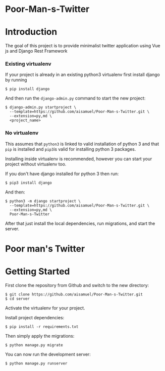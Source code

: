 # Poor-Man-s-Twitter

# Introduction

The goal of this project is to provide minimalist twitter application using Vue js and Django Rest Framework

### Existing virtualenv

If your project is already in an existing python3 virtualenv first install django by running

    $ pip install django
    
And then run the `django-admin.py` command to start the new project:

    $ django-admin.py startproject \
      --template=https://github.com/aisamuel/Poor-Man-s-Twitter.git \
      --extension=py,md \
      <project_name>
      
### No virtualenv

This assumes that `python3` is linked to valid installation of python 3 and that `pip` is installed and `pip3`is valid
for installing python 3 packages.

Installing inside virtualenv is recommended, however you can start your project without virtualenv too.

If you don't have django installed for python 3 then run:

    $ pip3 install django
    
And then:

    $ python3 -m django startproject \
      --template=https://github.com/aisamuel/Poor-Man-s-Twitter.git \
      --extension=py,md \
      Poor-Man-s-Twitter
      
      
After that just install the local dependencies, run migrations, and start the server.


# Poor man's Twitter

# Getting Started

First clone the repository from Github and switch to the new directory:

    $ git clone https://github.com/aisamuel/Poor-Man-s-Twitter.git
    $ cd server
    
Activate the virtualenv for your project.
    
Install project dependencies:

    $ pip install -r requirements.txt
    
    
Then simply apply the migrations:

    $ python manage.py migrate
    

You can now run the development server:

    $ python manage.py runserver